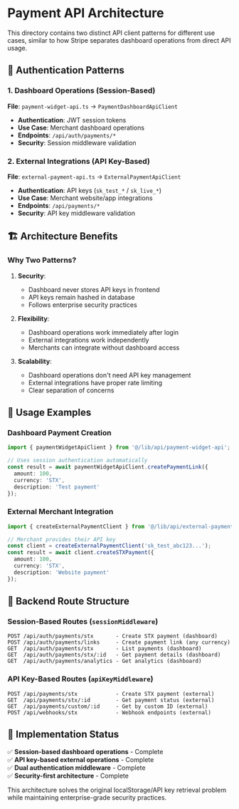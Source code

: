 # Payment API Architecture

This directory contains two distinct API client patterns for different use cases, similar to how Stripe separates dashboard operations from direct API usage.

## 🔐 Authentication Patterns

### 1. Dashboard Operations (Session-Based)
**File**: `payment-widget-api.ts` → `PaymentDashboardApiClient`
- **Authentication**: JWT session tokens
- **Use Case**: Merchant dashboard operations
- **Endpoints**: `/api/auth/payments/*`
- **Security**: Session middleware validation

### 2. External Integrations (API Key-Based)  
**File**: `external-payment-api.ts` → `ExternalPaymentApiClient`
- **Authentication**: API keys (`sk_test_*` / `sk_live_*`)
- **Use Case**: Merchant website/app integrations
- **Endpoints**: `/api/payments/*`
- **Security**: API key middleware validation

## 🏗️ Architecture Benefits

### Why Two Patterns?

1. **Security**: 
   - Dashboard never stores API keys in frontend
   - API keys remain hashed in database
   - Follows enterprise security practices

2. **Flexibility**:
   - Dashboard operations work immediately after login
   - External integrations work independently
   - Merchants can integrate without dashboard access

3. **Scalability**:
   - Dashboard operations don't need API key management
   - External integrations have proper rate limiting
   - Clear separation of concerns

## 📖 Usage Examples

### Dashboard Payment Creation
```typescript
import { paymentWidgetApiClient } from '@/lib/api/payment-widget-api';

// Uses session authentication automatically
const result = await paymentWidgetApiClient.createPaymentLink({
  amount: 100,
  currency: 'STX',
  description: 'Test payment'
});
```

### External Merchant Integration  
```typescript
import { createExternalPaymentClient } from '@/lib/api/external-payment-api';

// Merchant provides their API key
const client = createExternalPaymentClient('sk_test_abc123...');
const result = await client.createSTXPayment({
  amount: 100,
  currency: 'STX',
  description: 'Website payment'
});
```

## 🔄 Backend Route Structure

### Session-Based Routes (`sessionMiddleware`)
```
POST /api/auth/payments/stx       - Create STX payment (dashboard)
POST /api/auth/payments/links     - Create payment link (any currency)
GET  /api/auth/payments/stx       - List payments (dashboard)
GET  /api/auth/payments/stx/:id   - Get payment details (dashboard)
GET  /api/auth/payments/analytics - Get analytics (dashboard)
```

### API Key-Based Routes (`apiKeyMiddleware`)
```
POST /api/payments/stx            - Create STX payment (external)
GET  /api/payments/stx/:id        - Get payment status (external)
GET  /api/payments/custom/:id     - Get by custom ID (external)
POST /api/webhooks/stx            - Webhook endpoints (external)
```

## 🚀 Implementation Status

✅ **Session-based dashboard operations** - Complete  
✅ **API key-based external operations** - Complete  
✅ **Dual authentication middleware** - Complete  
✅ **Security-first architecture** - Complete  

This architecture solves the original localStorage/API key retrieval problem while maintaining enterprise-grade security practices.